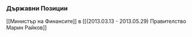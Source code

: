 ### Държавни Позиции
[[Министър на Финансите]] в [[(2013.03.13 - 2013.05.29) Правителство Марин Райков]]